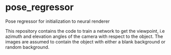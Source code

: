 # pose_regressor
Pose regressor for initialization to neural renderer

This repository contains the code to train a network to get the viewpoint, i.e azimuth and elevation angles of the camera with respect to the object. 
The images are assumed to contain the object with either a blank background or random background.
